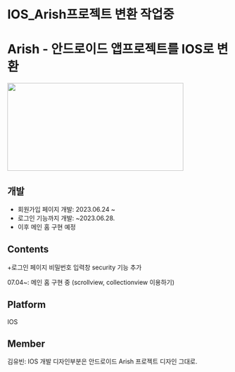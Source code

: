# IOS_Arish프로젝트 변환 작업중
# Arish - 안드로이드 앱프로젝트를 IOS로 변환

<img src="https://user-images.githubusercontent.com/118662365/222961877-071dbd3e-5ece-44e1-88f8-da34470744d3.svg" width="400" height="200"/>

## 개발
- 회원가입 페이지 개발: 2023.06.24 ~
- 로그인 기능까지 개발: ~2023.06.28.
- 이후 메인 홈 구현 예정
## Contents



+로그인 페이지 비밀번호 입력창 security 기능 추가

07.04~: 메인 홈 구현 중 (scrollview, collectionview 이용하기)

## Platform
IOS

## Member
김유빈: IOS 개발
디자인부분은 안드로이드 Arish 프로젝트 디자인 그대로.
